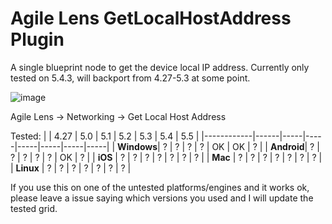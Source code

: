 # Agile Lens GetLocalHostAddress Plugin

A single blueprint node to get the device local IP address.  Currently only tested on 5.4.3, will backport from 4.27-5.3 at some point.

![image](https://github.com/user-attachments/assets/467a7ee3-e61c-44dd-96ad-c869ae0800cb)

Agile Lens -> Networking -> Get Local Host Address

Tested:
|            | 4.27 | 5.0 | 5.1 | 5.2 | 5.3 | 5.4 | 5.5 |
|------------|------|-----|-----|-----|-----|-----|-----|
| **Windows**|   ?   |  ?   |  ?   |  ?   |  OK  |  OK   |  ?   |
| **Android**|   ?   |  ?   |  ?   |  ?   |  ?   |  OK   |  ?   |
| **iOS**    |   ?   |  ?   |  ?   |  ?   |  ?   |  ?   |  ?   |
| **Mac**    |   ?   |  ?   |  ?   |  ?   |  ?   |  ?   |  ?   |
| **Linux**  |   ?   |  ?   |  ?   |  ?   |  ?   |  ?   |  ?   |

If you use this on one of the untested platforms/engines and it works ok, please leave a issue saying which versions you used and I will update the tested grid.
